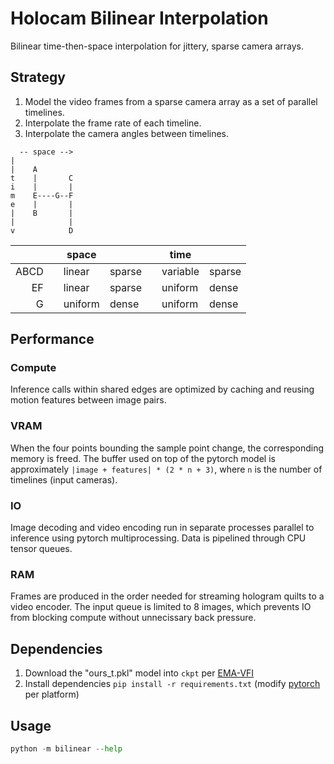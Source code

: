 # Holocam Bilinear Interpolation

Bilinear time-then-space interpolation for jittery, sparse camera arrays.

## Strategy

1. Model the video frames from a sparse camera array as a set of parallel timelines.
2. Interpolate the frame rate of each timeline.
3. Interpolate the camera angles between timelines.

```
  -- space -->
|
|    A
t    |       C
i    |       |
m    E----G--F
e    |       |
|    B       |
|            |
v            D
```

|      | | space    |        | | time     |        |
|-----:|-|----------|--------|-|----------|--------|
| ABCD | | linear   | sparse | | variable | sparse |
|   EF | | linear   | sparse | | uniform  | dense  |
|    G | | uniform  | dense  | | uniform  | dense  |

## Performance

### Compute

Inference calls within shared edges are optimized by caching and reusing motion features between image pairs.

### VRAM

When the four points bounding the sample point change, the corresponding memory is freed. The buffer used on top of the pytorch model is approximately `|image + features| * (2 * n + 3)`, where `n` is the number of timelines (input cameras).

### IO

Image decoding and video encoding run in separate processes parallel to inference using pytorch multiprocessing. Data is pipelined through CPU tensor queues.

### RAM

Frames are produced in the order needed for streaming hologram quilts to a video encoder. The input queue is limited to 8 images, which prevents IO from blocking compute without unnecissary back pressure.

## Dependencies

1. Download the "ours_t.pkl" model into `ckpt` per [EMA-VFI]
2. Install dependencies `pip install -r requirements.txt` (modify [pytorch] per platform)

[EMA-VFI]: https://github.com/MCG-NJU/EMA-VFI#sunglassesplay-with-demos
[pytorch]: https://pytorch.org/get-started/locally/

## Usage

```py
python -m bilinear --help
```
